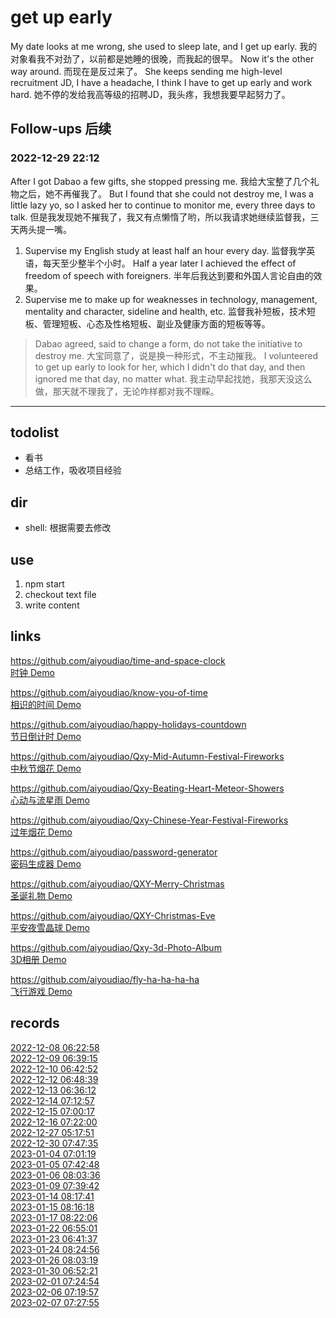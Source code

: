 # get up early
My date looks at me wrong, she used to sleep late, and I get up early. 我的对象看我不对劲了，以前都是她睡的很晚，而我起的很早。 Now it's the other way around.  而现在是反过来了。 She keeps sending me high-level recruitment JD, I have a headache, I think I have to get up early and work hard. 她不停的发给我高等级的招聘JD，我头疼，我想我要早起努力了。

## Follow-ups 后续

### 2022-12-29 22:12

After I got Dabao a few gifts, she stopped pressing me. 我给大宝整了几个礼物之后，她不再催我了。 But I found that she could not destroy me, I was a little lazy yo, so I asked her to continue to monitor me, every three days to talk.
 但是我发现她不摧我了，我又有点懒惰了哟，所以我请求她继续监督我，三天两头提一嘴。
1. Supervise my English study at least half an hour every day. 监督我学英语，每天至少整半个小时。 Half a year later I achieved the effect of freedom of speech with foreigners. 半年后我达到要和外国人言论自由的效果。
2. Supervise me to make up for weaknesses in technology, management, mentality and character, sideline and health, etc. 监督我补短板，技术短板、管理短板、心态及性格短板、副业及健康方面的短板等等。

> Dabao agreed, said to change a form, do not take the initiative to destroy me. 大宝同意了，说是换一种形式，不主动摧我。 I volunteered to get up early to look for her, which I didn't do that day, and then ignored me that day, no matter what. 我主动早起找她，我那天没这么做，那天就不理我了，无论咋样都对我不理睬。

---

## todolist

- 看书
- 总结工作，吸收项目经验

## dir

- shell: 根据需要去修改


## use

1. npm start
2. checkout text file
3. write content

## links

https://github.com/aiyoudiao/time-and-space-clock  
[时钟 Demo](https://aiyoudiao.github.io/time-and-space-clock/)   

https://github.com/aiyoudiao/know-you-of-time  
[相识的时间 Demo](https://aiyoudiao.github.io/know-you-of-time/)  

https://github.com/aiyoudiao/happy-holidays-countdown  
[节日倒计时 Demo](https://aiyoudiao.github.io/happy-holidays-countdown/)   

https://github.com/aiyoudiao/Qxy-Mid-Autumn-Festival-Fireworks  
[中秋节烟花 Demo](https://aiyoudiao.github.io/Qxy-Mid-Autumn-Festival-Fireworks/)

https://github.com/aiyoudiao/Qxy-Beating-Heart-Meteor-Showers  
[心动与流星雨 Demo](https://aiyoudiao.github.io/Qxy-Beating-Heart-Meteor-Showers/)

https://github.com/aiyoudiao/Qxy-Chinese-Year-Festival-Fireworks  
[过年烟花 Demo](https://aiyoudiao.github.io/Qxy-Chinese-Year-Festival-Fireworks/)

https://github.com/aiyoudiao/password-generator  
[密码生成器 Demo](https://aiyoudiao.github.io/password-generator)  

https://github.com/aiyoudiao/QXY-Merry-Christmas  
[圣诞礼物 Demo](https://aiyoudiao.github.io/QXY-Merry-Christmas/#xq#music#transparent#my-love)  

https://github.com/aiyoudiao/QXY-Christmas-Eve  
[平安夜雪晶球 Demo](https://aiyoudiao.github.io/QXY-Christmas-Eve)  

https://github.com/aiyoudiao/Qxy-3d-Photo-Album  
[3D相册 Demo](https://aiyoudiao.github.io/Qxy-3d-Photo-Album)  

https://github.com/aiyoudiao/fly-ha-ha-ha-ha  
[飞行游戏 Demo](https://aiyoudiao.github.io/fly-ha-ha-ha-ha)  


## records

[2022-12-08 06:22:58](./2022/12/20221208-062258.md)  
[2022-12-09 06:39:15](./2022/12/20221209-063915.md)  
[2022-12-10 06:42:52](./2022/12/20221210-064252.md)  
[2022-12-12 06:48:39](./2022/12/20221212-064839.md)  
[2022-12-13 06:36:12](./2022/12/20221213-063612.md)  
[2022-12-14 07:12:57](./2022/12/20221214-071257.md)  
[2022-12-15 07:00:17](./2022/12/20221215-070017.md)  
[2022-12-16 07:22:00](./2022/12/20221216-072200.md)  
[2022-12-27 05:17:51](./2022/12/20221227-051751.md)  
[2022-12-30 07:47:35](./2022/12/20221230-074735.md)  
[2023-01-04 07:01:19](./2023/01/20230104-070119.md)  
[2023-01-05 07:42:48](./2023/01/20230105-074248.md)  
[2023-01-06 08:03:36](./2023/01/20230106-080336.md)  
[2023-01-09 07:39:42](./2023/01/20230109-073942.md)  
[2023-01-14 08:17:41](./2023/01/20230114-081741.md)  
[2023-01-15 08:16:18](./2023/01/20230115-081618.md)  
[2023-01-17 08:22:06](./2023/01/20230117-082206.md)  
[2023-01-22 06:55:01](./2023/01/20230122-065501.md)  
[2023-01-23 06:41:37](./2023/01/20230123-064137.md)  
[2023-01-24 08:24:56](./2023/01/20230124-082456.md)  
[2023-01-26 08:03:19](./2023/01/20230126-080319.md)  
[2023-01-30 06:52:21](./2023/01/20230130-065221.md)  
[2023-02-01 07:24:54](./2023/02/20230201-072453.md)  
[2023-02-06 07:19:57](./2023/02/20230206-071957.md)  
[2023-02-07 07:27:55](./2023/02/20230207-072755.md)  
